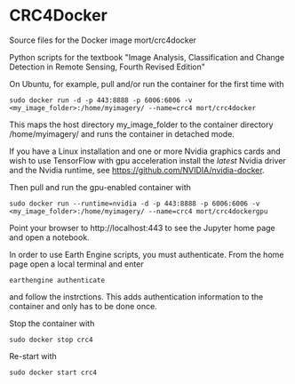 CRC4Docker
=========
Source files for the Docker image mort/crc4docker

Python scripts for the textbook "Image Analysis, Classification and Change Detection in Remote Sensing, Fourth Revised Edition"

On Ubuntu, for example, pull and/or run the container for the first time with

    sudo docker run -d -p 443:8888 -p 6006:6006 -v <my_image_folder>:/home/myimagery/ --name=crc4 mort/crc4docker

This maps the host directory my_image_folder to the container directory /home/myimagery/ and runs the
container in detached mode. 

If you have a Linux installation and one or more  Nvidia graphics cards and wish to use TensorFlow with gpu acceleration
install the *latest*  Nvidia driver and the Nvidia runtime, see https://github.com/NVIDIA/nvidia-docker.

Then pull and run the gpu-enabled container with 

 	sudo docker run --runtime=nvidia -d -p 443:8888 -p 6006:6006 -v <my_image_folder>:/home/myimagery/ --name=crc4 mort/crc4dockergpu

Point your browser to http://localhost:443 to see the Jupyter home page and open a notebook.

In order to use Earth Engine scripts, you must authenticate. From the home page  open a local terminal and enter
    
    earthengine authenticate
    
and follow the instrctions. This adds authentication information to the container and only has to be done once.     

Stop the container with

    sudo docker stop crc4  
     
Re-start with

    sudo docker start crc4     